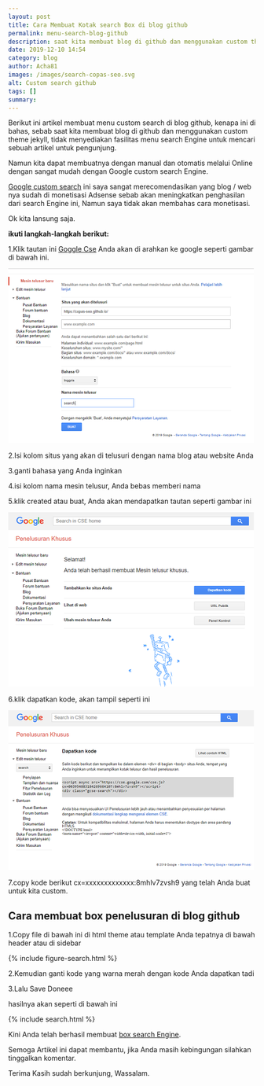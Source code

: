```yaml
---
layout: post
title: Cara Membuat Kotak search Box di blog github
permalink: menu-search-blog-github
description: saat kita membuat blog di github dan menggunakan custom theme jekyll, tidak menyediakan fasilitas menu search Engine untuk mencari sebuah artikel untuk pengunjung...
date: 2019-12-10 14:54
category: blog
author: Acha81
images: /images/search-copas-seo.svg
alt: Custom search github
tags: []
summary: 
---
```

Berikut ini artikel membuat menu custom search di blog github, kenapa ini di bahas, sebab saat kita membuat blog di github dan menggunakan custom theme jekyll, tidak menyediakan fasilitas menu search Engine untuk mencari sebuah artikel untuk pengunjung.

Namun kita dapat membuatnya dengan manual dan otomatis melalui Online dengan sangat mudah dengan Google custom search Engine.

[Google custom search](menu-search-blog-github) ini saya sangat merecomendasikan yang blog / web nya sudah di monetisasi Adsense sebab akan meningkatkan penghasilan dari search Engine ini, Namun saya tidak akan membahas cara monetisasi.

Ok kita lansung saja.

**ikuti langkah-langkah berikut:**

1.Klik tautan ini [Goggle Cse](https://cse.google.com) Anda akan di arahkan ke google seperti gambar di bawah ini.

![Alternate text](/images/search-copas-seo.png)

2.Isi kolom situs yang akan di telusuri dengan nama blog atau website Anda

3.ganti bahasa yang Anda inginkan

4.isi kolom nama mesin telusur, Anda bebas memberi nama

5.klik created atau buat, Anda akan mendapatkan tautan seperti gambar ini

![Alternate text](/images/custom-search-copas-seo.png)

6.klik dapatkan kode, akan tampil seperti ini

![Alternate text](/images/copas-seo-custom-search.png)

7.copy kode berikut cx=xxxxxxxxxxxxx:8mhlv7zvsh9 yang telah Anda buat untuk kita custom.

## Cara membuat box penelusuran di blog github

1.Copy file di bawah ini di html theme atau template Anda tepatnya di bawah header atau di sidebar

{% include figure-search.html %}

2.Kemudian ganti kode yang warna merah dengan kode Anda dapatkan tadi

3.Lalu Save Doneee

hasilnya akan seperti di bawah ini

{% include search.html %}

Kini Anda telah berhasil membuat [box search Engine](menu-search-blog-github).

Semoga Artikel ini dapat membantu, jika Anda masih kebingungan silahkan tinggalkan komentar.

Terima Kasih sudah berkunjung, Wassalam.
